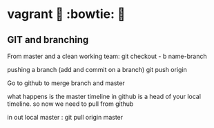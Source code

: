 # vagrant :taco: :bowtie: :bacon:


## GIT and branching

From master and a clean working team:
  git checkout - b name-branch

pushing a branch (add and commit on a branch)
  git push origin <branch-name>

Go to github to merge branch and master

what happens is the master timeline in github is a head of your local timeline.
so now we need to pull from github

in out local master :
git pull origin master

